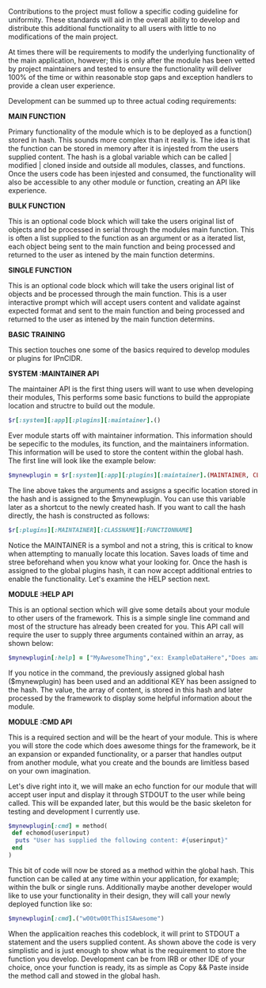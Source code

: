 Contributions to the project must follow a specific coding guideline for uniformity. These standards will aid in the overall
ability to develop and distribute this additional functionality to all users with little to no modifications of the main project.

At times there will be requirements to modify the underlying functionality of the main application, however; this is only after the module has been vetted by project maintainers and tested to ensure the functionality will deliver 100% of the time or within reasonable stop gaps and exception handlers to provide a clean user experience.

Development can be summed up to three actual coding requirements:

__MAIN FUNCTION__

Primary functionality of the module which is to be deployed as a function() stored in hash. This sounds more complex than it really is. The idea is that the function can be stored in memory after it is injested from the users supplied content. The hash is a global variable which can be called | modified | cloned inside and outside all modules, classes, and functions. Once the users code has been injested and consumed, the functionality will also be accessible to any other module or function, creating an API like experience.

__BULK FUNCTION__

This is an optional code block which will take the users original list of objects and be processed in serial through the modules main function. This is often a list supplied to the function as an argument or as a iterated list, each object being sent to the main function and being processed and returned to the user as intened by the main function determins.

__SINGLE FUNCTION__

This is an optional code block which will take the users original list of objects and be processed through the main function.
This is a user interactive prompt which will accept users content and validate against expected format and sent to the
main function and being processed and returned to the user as intened by the main function determins.

**BASIC TRAINING**

This section touches one some of the basics required to develop modules or plugins for IPnCIDR.

__SYSTEM :MAINTAINER API__

The maintainer API is the first thing users will want to use when developing their modules, This performs some basic functions
to build the appropiate location and structre to build out the module.

````ruby
$r[:system][:app][:plugins][:maintainer].()
````

Ever module starts off with maintainer information. This information should be sepecific to the modules, its function, and the maintainers information. This information will be used to store the content within the global hash. The first line will look like the example below:

````ruby
$mynewplugin = $r[:system][:app][:plugins][:maintainer].(MAINTAINER, CLASSNAME, FUNCTIONNAME)
````

The line above takes the arguments and assigns a specific location stored in the hash and is assigned to the $mynewplugin. You can use this variable later as a shortcut to the newly created hash. If you want to call the hash directly, the hash is constructed as follows:

````ruby
$r[:plugins][:MAINTAINER][:CLASSNAME][:FUNCTIONNAME]
````

Notice the MAINTAINER is a symbol and not a string, this is critical to know when attempting to manually locate this location. Saves loads of time and stree beforehand when you know what your looking for. Once the hash is assigned to the global plugins hash, it can now accept additional entries to enable the functionality. Let's examine the HELP section next.

__MODULE :HELP API__

This is an optional section which will give some details about your module to other users of the framework. This is a simple single line command and most of the structure has already been created for you. This API call will require the user to supply three arguments contained within an array, as shown below:

````ruby
$mynewplugin[:help] = ["MyAwesomeThing","ex: ExampleDataHere","Does amazing things with user supplied datasets"]
````

If you notice in the command, the previously assigned global hash ($mynewplugin) has been used and an additional KEY has been assigned to the hash. The value, the array of content, is stored in this hash and later processed by the framework to display
some helpful information about the module. 

__MODULE :CMD API__

This is a required section and will be the heart of your module. This is where you will store the code which does awesome things for the framework, be it an expansion or expanded functionality, or a parser that handles output from another module, what you create and the bounds are limitless based on your own imagination.

Let's dive right into it, we will make an echo function for our module that will accept user input and display it through STDOUT to the user while being called. This will be expanded later, but this would be the basic skeleton for testing and development I currently use.

````ruby
$mynewplugin[:cmd] = method(
 def echomod(userinput)
  puts "User has supplied the following content: #{userinput}"
 end
)
````

This bit of code will now be stored as a method within the global hash. This function can be called at any time within your application, for example; within the bulk or single runs. Additionally maybe another developer would like to use your functionality in their design, they will call your newly deployed function like so:

````ruby
$mynewplugin[:cmd].("w00tw00tThisISAwesome")
````

When the applicaition reaches this codeblock, it will print to STDOUT a statement and the users supplied content. As shown above the code is very simplistic and is just enough to show what is the requirement to store the function you develop. Development can be from IRB or other IDE of your choice, once your function is ready, its as simple as Copy && Paste inside the method call and stowed in the global hash.


